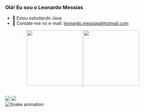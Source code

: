 ### Olá! Eu sou o Leonardo Messias

- 🌱 Estou estudando Java 
- 💬 Contate-me no e-mail: leonardo.messias@hotmail.com

<div align="center">
  <a href="https://github.com/Leonardo-Messias">
  <img height="180em" src="https://github-readme-stats.vercel.app/api?username=Leonardo-Messias&show_icons=true&theme=tokyonight&include_all_commits=true&count_private=true"/>
  <img height="180em" src="https://github-readme-stats.vercel.app/api/top-langs/?username=Leonardo-Messias&layout=compact&langs_count=7&theme=tokyonight"/>
</div>
  
  ##
  <div>
 
  <a href = "mailto:leonardo.messias@hotmail.com"><img src="https://img.shields.io/badge/Microsoft_Outlook-0078D4?style=for-the-badge&logo=microsoft-outlook&logoColor=white"></a>
  <a href="https://www.linkedin.com/in/leonardo-messias-6187a119b/" target="_blank"><img src="https://img.shields.io/badge/-LinkedIn-%230077B5?style=for-the-badge&logo=linkedin&logoColor=white" target="_blank"></a>   
     ![Snake animation](https://github.com/Leonardo-Messias/rafaballerini/blob/output/github-contribution-grid-snake.svg)
  </div>
